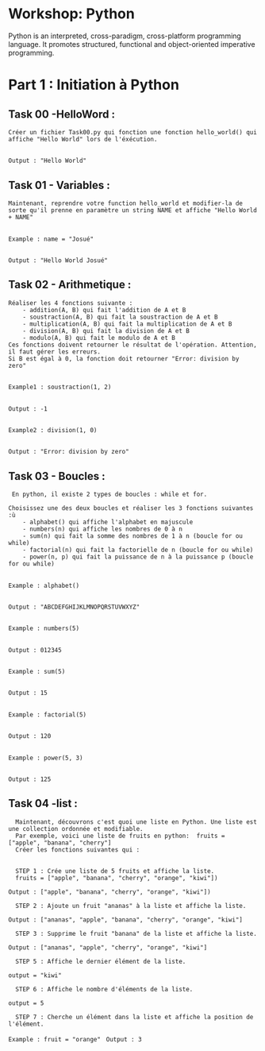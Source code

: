 # Workshop: Python 


Python is an interpreted, cross-paradigm, cross-platform programming language. It promotes structured, functional and object-oriented imperative programming. 


 # Part 1 : Initiation à Python
 
   ## Task 00 -HelloWord :
    Créer un fichier Task00.py qui fonction une fonction hello_world() qui
    affiche "Hello World" lors de l'éxécution.
    
   ##
   ```Output : "Hello World"```
    
   ## Task 01 - Variables :
    
    Maintenant, reprendre votre function hello_world et modifier-la de sorte qu'il prenne en paramètre un string NAME et affiche "Hello World + NAME" 

   ##
   ```Example : name = "Josué" ```
   ##
   ```Output : "Hello World Josué" ```

   ## Task 02 - Arithmetique :
    Réaliser les 4 fonctions suivante :
        - addition(A, B) qui fait l'addition de A et B
        - soustraction(A, B) qui fait la soustraction de A et B
        - multiplication(A, B) qui fait la multiplication de A et B
        - division(A, B) qui fait la division de A et B
        - modulo(A, B) qui fait le modulo de A et B
    Ces fonctions doivent retourner le résultat de l'opération. Attention, il faut gérer les erreurs. 
    Si B est égal à 0, la fonction doit retourner "Error: division by zero"

##
   ```Example1 : soustraction(1, 2) ```
   ##
   ```Output : -1 ```
##
   ```Example2 : division(1, 0) ```
   ##
   ```Output : "Error: division by zero" ```

## Task 03 - Boucles :
     En python, il existe 2 types de boucles : while et for.
    
    Choisissez une des deux boucles et réaliser les 3 fonctions suivantes :ù
        - alphabet() qui affiche l'alphabet en majuscule
        - numbers(n) qui affiche les nombres de 0 à n
        - sum(n) qui fait la somme des nombres de 1 à n (boucle for ou while)
        - factorial(n) qui fait la factorielle de n (boucle for ou while)
        - power(n, p) qui fait la puissance de n à la puissance p (boucle for ou while)
        
   ##
   ```Example : alphabet() ```
   ##
   ```Output : "ABCDEFGHIJKLMNOPQRSTUVWXYZ" ```
##
   ```Example : numbers(5) ```
   ##
   ```Output : 012345 ```
   ##
   ```Example : sum(5) ```
   ##
   ```Output : 15```
   ##
   ```Example : factorial(5) ```
   ##
   ```Output : 120```
   ##
   ```Example : power(5, 3) ```
   ##
   ```Output : 125```


##
   
   ## Task 04 -list :
      Maintenant, découvrons c'est quoi une liste en Python. Une liste est une collection ordonnée et modifiable.
      Par exemple, voici une liste de fruits en python:  fruits = ["apple", "banana", "cherry"]
      Créer les fonctions suivantes qui :
##

      STEP 1 : Crée une liste de 5 fruits et affiche la liste. 
      fruits = ["apple", "banana", "cherry", "orange", "kiwi"])

   ```Output : ["apple", "banana", "cherry", "orange", "kiwi"])```

      STEP 2 : Ajoute un fruit "ananas" à la liste et affiche la liste.

   ```Output : ["ananas", "apple", "banana", "cherry", "orange", "kiwi"]```

      STEP 3 : Supprime le fruit "banana" de la liste et affiche la liste.
   ```Output : ["ananas", "apple", "cherry", "orange", "kiwi"]```

      STEP 5 : Affiche le dernier élément de la liste.
   ```output = "kiwi"```

      STEP 6 : Affiche le nombre d'éléments de la liste.
   ```output = 5```

      STEP 7 : Cherche un élément dans la liste et affiche la position de l'élément.
   ```Example : fruit = "orange" ```
   ```Output : 3```
      
